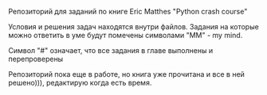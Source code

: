 Репозиторий для заданий по книге Eric Matthes "Python crash course"

Условия и решения задач находятся внутри файлов. Задания на которые можно ответить в уме будут помечены символами "MM" - my mind.

Символ "#" означает, что все задания в главе выполнены и перепроверены

Репозиторий пока еще в работе, но книга уже прочитана и все в ней решено))), редактирую когда есть время.
